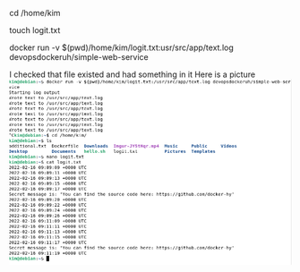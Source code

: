 cd /home/kim 

touch logit.txt

docker run -v $(pwd)/home/kim/logit.txt:usr/src/app/text.log devopsdockeruh/simple-web-service

I checked that file existed and had something in it
Here is a picture
![1.9](https://github.com/KimHonkaniemi/docker/blob/2013d7f6de9ab6b7a0af3a009448e0df3b77fc2a/images/1.9.PNG)
